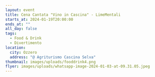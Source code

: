```yaml
---
layout: event
title: Cena Cantata "Vino in Cascina" - LimeMentali
starts_at: 2024-01-19T20:00:00
ends_at: ""
all_day: false
tags:
  - Food & Drink
  - Divertimento
location:
  city: Ozzero
  address: "@ Agriturismo Cascina Selva"
thumbnail: images/uploads/fooddrink4.png
flyer: images/uploads/whatsapp-image-2024-01-03-at-09.31.05.jpeg
---
```

